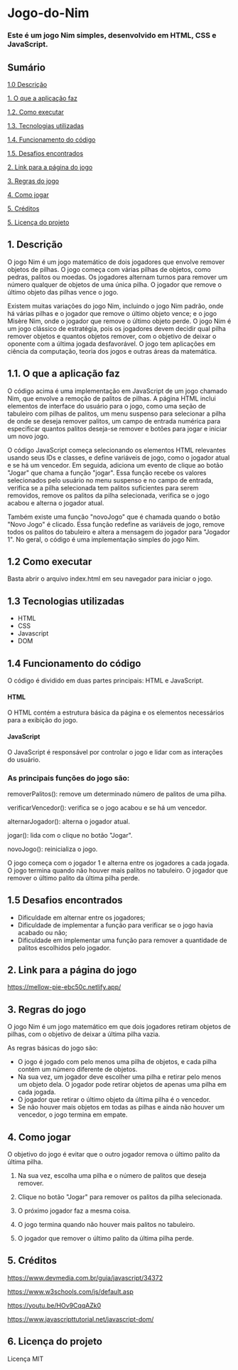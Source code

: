 # Jogo-do-Nim

### Este é um jogo Nim simples, desenvolvido em HTML, CSS e JavaScript.

## Sumário
[1.0 Descrição](#1-descri%C3%A7%C3%A3o)


   [1. O que a aplicação faz](#11-o-que-a-aplica%C3%A7%C3%A3o-faz)

   [1.2. Como executar](#12-como-executar)

   [1.3. Tecnologias utilizadas](#13-tecnologias-utilizadas)

   [1.4. Funcionamento do código](#14-funcionamento-do-c%C3%B3digo)

   [1.5. Desafios encontrados](#15-desafios-encontrados)

[2. Link para a página do jogo](#2-link-para-a-p%C3%A1gina-do-jogo) 

[3. Regras do jogo](#3-regras-do-jogo)

[4. Como jogar](#4-como-jogar)

[5. Créditos](#5-cr%C3%A9ditos) 

[5. Licença do projeto](#6-licen%C3%A7a-do-projeto)

## 1. Descrição

<p> O jogo Nim é um jogo matemático de dois jogadores que envolve remover objetos de pilhas. O jogo começa com várias pilhas de objetos, como pedras, palitos ou moedas. Os jogadores alternam turnos para remover um número qualquer de objetos de uma única pilha. O jogador que remove o último objeto das pilhas vence o jogo.</p>

<p>Existem muitas variações do jogo Nim, incluindo o jogo Nim padrão, onde há várias pilhas e o jogador que remove o último objeto vence; e o jogo Misère Nim, onde o jogador que remove o último objeto perde. O jogo Nim é um jogo clássico de estratégia, pois os jogadores devem decidir qual pilha remover objetos e quantos objetos remover, com o objetivo de deixar o oponente com a última jogada desfavorável. O jogo tem aplicações em ciência da computação, teoria dos jogos e outras áreas da matemática.</p>
 
## 1.1. O que a aplicação faz

<p>
O código acima é uma implementação em JavaScript de um jogo chamado Nim, que envolve a remoção de palitos de pilhas. A página HTML inclui elementos de interface do usuário para o jogo, como uma seção de tabuleiro com pilhas de palitos, um menu suspenso para selecionar a pilha de onde se deseja remover palitos, um campo de entrada numérica para especificar quantos palitos deseja-se remover e botões para jogar e iniciar um novo jogo.
</p>
<p>
O código JavaScript começa selecionando os elementos HTML relevantes usando seus IDs e classes, e define variáveis de jogo, como o jogador atual e se há um vencedor. Em seguida, adiciona um evento de clique ao botão "Jogar" que chama a função "jogar". Essa função recebe os valores selecionados pelo usuário no menu suspenso e no campo de entrada, verifica se a pilha selecionada tem palitos suficientes para serem removidos, remove os palitos da pilha selecionada, verifica se o jogo acabou e alterna o jogador atual.
</p>
<p>
Também existe uma função "novoJogo" que é chamada quando o botão "Novo Jogo" é clicado. Essa função redefine as variáveis de jogo, remove todos os palitos do tabuleiro e altera a mensagem do jogador para "Jogador 1".
No geral, o código é uma implementação simples do jogo Nim.
</p>



## 1.2 Como executar

<p>Basta abrir o arquivo index.html em seu navegador para iniciar o jogo.</p>


## 1.3 Tecnologias utilizadas

+ HTML
+ CSS
+ Javascript
+ DOM

## 1.4 Funcionamento do código

<p>
O código é dividido em duas partes principais: HTML e  JavaScript.

</p>
<h4>HTML</h4>
<p>
O HTML contém a estrutura básica da página e os elementos necessários para a exibição do jogo.
</p>
<h4>JavaScript</h4>
<p>
O JavaScript é responsável por controlar o jogo e lidar com as interações do usuário.
</p>
<h3>As principais funções do jogo são:</h3>
<p>
removerPalitos(): remove um determinado número de palitos de uma pilha.

verificarVencedor(): verifica se o jogo acabou e se há um vencedor.

alternarJogador(): alterna o jogador atual.

jogar(): lida com o clique no botão "Jogar".

novoJogo(): reinicializa o jogo.

O jogo começa com o jogador 1 e alterna entre os jogadores a cada jogada. O jogo termina quando não houver mais palitos no tabuleiro. O jogador que remover o último palito da última pilha perde.
</p>


 ## 1.5 Desafios encontrados
 
+ Dificuldade em alternar entre os jogadores;
+ Dificuldade de implementar a função para  verificar se o jogo havia acabado ou não;
+ Dificuldade em implementar uma função para remover a quantidade de palitos escolhidos pelo jogador.


## 2. Link para a página do jogo

https://mellow-pie-ebc50c.netlify.app/



## 3. Regras do jogo
<p> O jogo Nim é um jogo matemático em que dois jogadores retiram objetos de pilhas, com o objetivo de deixar a última pilha vazia. </p>

<p> As regras básicas do jogo são:</p>

+ O jogo é jogado com pelo menos uma pilha de objetos, e cada pilha contém um número diferente de objetos.
+ Na sua vez, um jogador deve escolher uma pilha e retirar pelo menos um objeto dela. O jogador pode retirar objetos de apenas uma pilha em cada jogada.
+ O jogador que retirar o último objeto da última pilha é o vencedor. 
+ Se não houver mais objetos em todas as pilhas e ainda não houver um vencedor, o jogo termina em empate.




## 4. Como jogar
<p>O objetivo do jogo é evitar que o outro jogador remova o último palito da última pilha.</p>

1. Na sua vez, escolha uma pilha e o número de palitos que deseja remover.

2. Clique no botão "Jogar" para remover os palitos da pilha selecionada.

3. O próximo jogador faz a mesma coisa.
4. O jogo termina quando não houver mais palitos no tabuleiro.
5. O jogador que remover o último palito da última pilha perde.


## 5. Créditos
https://www.devmedia.com.br/guia/javascript/34372

https://www.w3schools.com/js/default.asp

https://youtu.be/HOv9CqqAZk0

https://www.javascripttutorial.net/javascript-dom/

## 6. Licença do projeto
Licença MIT






